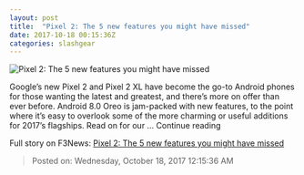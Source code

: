 ```yaml
---
layout: post
title:  "Pixel 2: The 5 new features you might have missed"
date: 2017-10-18 00:15:36Z
categories: slashgear
---
```


![Pixel 2: The 5 new features you might have missed](https://c.slashgear.com/wp-content/uploads/2017/10/google-pixel-2-review-sg-25-1.jpg)

Google’s new Pixel 2 and Pixel 2 XL have become the go-to Android phones for those wanting the latest and greatest, and there’s more on offer than ever before. Android 8.0 Oreo is jam-packed with new features, to the point where it’s easy to overlook some of the more charming or useful additions for 2017’s flagships. Read on for our … Continue reading


Full story on F3News: [Pixel 2: The 5 new features you might have missed](http://www.f3nws.com/n/MkNKbE)

> Posted on: Wednesday, October 18, 2017 12:15:36 AM
